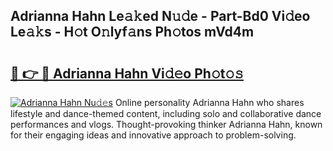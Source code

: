 ## Adrianna Hahn Le𝚊𝚔ed N𝚞𝚍e - Part-Bd0 Vi𝚍eo Le𝚊𝚔s - H𝚘t O𝚗lyf𝚊ns Ph𝚘tos mVd4m

# <h2><a href="http://hf6jm0.feru.top/?c=Adrianna+Hahn">🔗 👉 🔴 Adrianna Hahn Vi𝚍𝚎o Ph𝚘t𝚘𝚜</a></h2>

[![Adrianna Hahn Nu𝚍𝚎s](https://i.imgur.com/0TWrTi3.gif)](http://hf6jm0.feru.top/?c=Adrianna+Hahn)
Online personality Adrianna Hahn who shares lifestyle and dance-themed content, including solo and collaborative dance performances and vlogs. Thought-provoking thinker Adrianna Hahn, known for their engaging ideas and innovative approach to problem-solving. 
